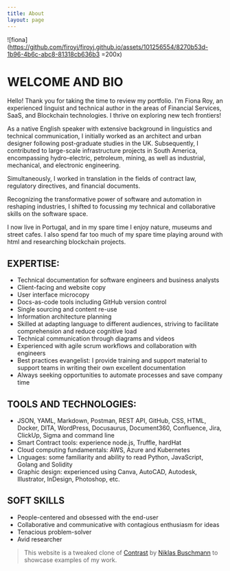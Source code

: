 ```yaml
---
title: About
layout: page
---
```


![fiona](https://github.com/firoyj/firoyj.github.io/assets/101256554/8270b53d-1b96-4b6c-abc8-81318cb636b3 =200x)


# WELCOME AND BIO

Hello! Thank you for taking the time to review my portfolio. I'm Fiona Roy, an experienced linguist and technical author in the areas of Financial Services, SaaS, and Blockchain technologies. I thrive on exploring new tech frontiers!

As a native English speaker with extensive background in linguistics and technical communication, I initially worked as an architect and urban designer following post-graduate studies in the UK. Subsequently, I contributed to large-scale infrastructure projects in South America, encompassing hydro-electric, petroleum, mining, as well as industrial, mechanical, and electronic engineering.

Simultaneously, I worked in translation in the fields of contract law, regulatory directives, and financial documents.

Recognizing the transformative power of software and automation in reshaping industries, I shifted to focussing my technical and collaborative skills on the software space.

I now live in Portugal, and in my spare time I enjoy nature, museums and street cafes. I also spend far too much of my spare time playing around with html and researching blockchain projects.

## EXPERTISE:

- Technical documentation for software engineers and business analysts
- Client-facing and website copy
- User interface microcopy
- Docs-as-code tools including GitHub version control
- Single sourcing and content re-use
- Information architecture planning
- Skilled at adapting language to different audiences, striving to facilitate comprehension and reduce cognitive load
- Technical communication through diagrams and videos 
- Experienced with agile scrum workflows and collaboration with engineers
- Best practices evangelist: I provide training and support material to support teams in writing their own excellent documentation
- Always seeking opportunities to automate processes and save company time

## TOOLS AND TECHNOLOGIES:

- JSON, YAML, Markdown, Postman, REST API, GitHub, CSS, HTML, Docker, DITA, WordPress, Docusaurus, Document360, Confluence, Jira, ClickUp, Sigma and command line
- Smart Contract tools: experience node.js, Truffle, hardHat
- Cloud computing fundamentals: AWS, Azure and Kubernetes
- Lnguages: some familiarity and ability to read Python, JavaScript, Golang and Solidity
- Graphic design: experienced using Canva, AutoCAD, Autodesk, Illustrator, InDesign, Photoshop, etc.

## SOFT SKILLS

- People-centered and obsessed with the end-user
- Collaborative and communicative with contagious enthusiasm for ideas
- Tenacious problem-solver
- Avid researcher




> This website is a tweaked clone of [Contrast](https://github.com/niklasbuschmann/contrast) by [Niklas Buschmann](https://github.com/niklasbuschmann/) to showcase examples of my work.
